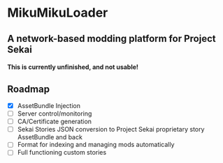 # MikuMikuLoader
## A network-based modding platform for Project Sekai

#### This is currently unfinished, and not usable! 

## Roadmap
- [X] AssetBundle Injection
- [ ] Server control/monitoring
- [ ] CA/Certificate generation
- [ ] Sekai Stories JSON conversion to Project Sekai proprietary story AssetBundle and back
- [ ] Format for indexing and managing mods automatically
- [ ] Full functioning custom stories
